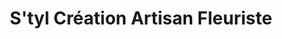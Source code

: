 ---
title: "S'tyl Création Artisan Fleuriste"
url: /cournon-dauvergne/styl-creation-artisan-fleuriste/
shop: fleuriste
---